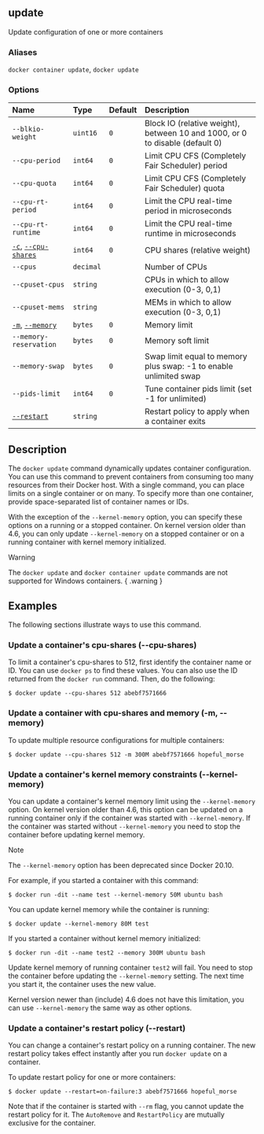 ## update

<!---MARKER_GEN_START-->
Update configuration of one or more containers

### Aliases

`docker container update`, `docker update`

### Options

| Name                                               | Type      | Default | Description                                                                  |
|:---------------------------------------------------|:----------|:--------|:-----------------------------------------------------------------------------|
| `--blkio-weight`                                   | `uint16`  | `0`     | Block IO (relative weight), between 10 and 1000, or 0 to disable (default 0) |
| `--cpu-period`                                     | `int64`   | `0`     | Limit CPU CFS (Completely Fair Scheduler) period                             |
| `--cpu-quota`                                      | `int64`   | `0`     | Limit CPU CFS (Completely Fair Scheduler) quota                              |
| `--cpu-rt-period`                                  | `int64`   | `0`     | Limit the CPU real-time period in microseconds                               |
| `--cpu-rt-runtime`                                 | `int64`   | `0`     | Limit the CPU real-time runtime in microseconds                              |
| [`-c`](#cpu-shares), [`--cpu-shares`](#cpu-shares) | `int64`   | `0`     | CPU shares (relative weight)                                                 |
| `--cpus`                                           | `decimal` |         | Number of CPUs                                                               |
| `--cpuset-cpus`                                    | `string`  |         | CPUs in which to allow execution (0-3, 0,1)                                  |
| `--cpuset-mems`                                    | `string`  |         | MEMs in which to allow execution (0-3, 0,1)                                  |
| [`-m`](#memory), [`--memory`](#memory)             | `bytes`   | `0`     | Memory limit                                                                 |
| `--memory-reservation`                             | `bytes`   | `0`     | Memory soft limit                                                            |
| `--memory-swap`                                    | `bytes`   | `0`     | Swap limit equal to memory plus swap: -1 to enable unlimited swap            |
| `--pids-limit`                                     | `int64`   | `0`     | Tune container pids limit (set -1 for unlimited)                             |
| [`--restart`](#restart)                            | `string`  |         | Restart policy to apply when a container exits                               |


<!---MARKER_GEN_END-->

## Description

The `docker update` command dynamically updates container configuration.
You can use this command to prevent containers from consuming too many
resources from their Docker host.  With a single command, you can place
limits on a single container or on many. To specify more than one container,
provide space-separated list of container names or IDs.

With the exception of the `--kernel-memory` option, you can specify these
options on a running or a stopped container. On kernel version older than
4.6, you can only update `--kernel-memory` on a stopped container or on
a running container with kernel memory initialized.

> [!WARNING]
> The `docker update` and `docker container update` commands are not supported
> for Windows containers.
{ .warning }

## Examples

The following sections illustrate ways to use this command.

### <a name="cpu-shares"></a> Update a container's cpu-shares (--cpu-shares)

To limit a container's cpu-shares to 512, first identify the container
name or ID. You can use `docker ps` to find these values. You can also
use the ID returned from the `docker run` command.  Then, do the following:

```console
$ docker update --cpu-shares 512 abebf7571666
```

### <a name="memory"></a> Update a container with cpu-shares and memory (-m, --memory)

To update multiple resource configurations for multiple containers:

```console
$ docker update --cpu-shares 512 -m 300M abebf7571666 hopeful_morse
```

### <a name="kernel-memory"></a> Update a container's kernel memory constraints (--kernel-memory)

You can update a container's kernel memory limit using the `--kernel-memory`
option. On kernel version older than 4.6, this option can be updated on a
running container only if the container was started with `--kernel-memory`.
If the container was started without `--kernel-memory` you need to stop
the container before updating kernel memory.

> [!NOTE]
> The `--kernel-memory` option has been deprecated since Docker 20.10.

For example, if you started a container with this command:

```console
$ docker run -dit --name test --kernel-memory 50M ubuntu bash
```

You can update kernel memory while the container is running:

```console
$ docker update --kernel-memory 80M test
```

If you started a container without kernel memory initialized:

```console
$ docker run -dit --name test2 --memory 300M ubuntu bash
```

Update kernel memory of running container `test2` will fail. You need to stop
the container before updating the `--kernel-memory` setting. The next time you
start it, the container uses the new value.

Kernel version newer than (include) 4.6 does not have this limitation, you
can use `--kernel-memory` the same way as other options.

### <a name="restart"></a> Update a container's restart policy (--restart)

You can change a container's restart policy on a running container. The new
restart policy takes effect instantly after you run `docker update` on a
container.

To update restart policy for one or more containers:

```console
$ docker update --restart=on-failure:3 abebf7571666 hopeful_morse
```

Note that if the container is started with `--rm` flag, you cannot update the restart
policy for it. The `AutoRemove` and `RestartPolicy` are mutually exclusive for the
container.
